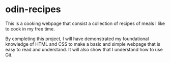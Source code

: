 # odin-recipes

This is a cooking webpage that consist a collection of recipes of meals I like to cook in my free time.

By completing this project, I will have demonstrated my foundational knowledge of HTML and CSS to make a basic and simple webpage that is easy to read and understand. It will also show that I understand how to use Git.
